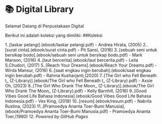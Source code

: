 # 📚 Digital Library

Selamat Datang di Perpustakaan Digital

Berikut ini adalah koleksi yang dimiliki:
##Koleksi

1..[laskar pelangi].(ebook/laskar pelangi.pdf) - Andrea Hirata, (2005)
2..[surat cinta].(ebook/surat cinta.pdf) - Pit Sansi, (2016)
3..[sebuah seni untuk bersikap bodo].(ebook/sebuah seni untuk bersikap bodo.pdf) - Mark Manson, (2016)
4..[laut bercerita].(ebook/laut bercerita.pdf) - Leila S.Chudori, (2017)
5..[Reach Your Dreams].(ebook/Reach Your Dreams.pdf) - Wirda Mansur, (2016)
6..[saat engkau ingin berubah].(ebook/saat engkau ingin berubah.pdf) - Rahma Kusharjanti,(2020)
7..[The Girl who Fell Beneath t_ (Z-Library)].(ebook/The Girl who Fell Beneath t_ (Z-Library).pdf) - Axsie Oh, (2023)
8..[The Girl Who Drank The Moon_ (Z-Library)].(ebook/The Girl Who Drank The Moon_ (Z-Library).pdf) - Kelly Barnhill, (2016)
9..[Good Vibes Good Life Bahasa Indonesia].(ebook/Good Vibes Good Life Bahasa Indonesia.pdf) - Vex King, (2018)
10..[resum].(ebook/resum.pdf) - Nabrila Rustina, (2023)
11..[Pramoedya Ananta Toer-Bumi Manusia],(ebook/Pramoedya Ananta Toer-Bumi Manusia.pdf) - Pramoedya Ananta Toer,(1980)
12. *Powered by GitHub Pages*

